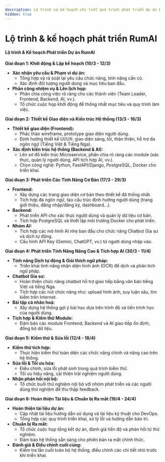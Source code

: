 ```yaml
---
description: Lộ trình và kế hoạch chi tiết quá trình phát triển dự án RumAI
hidden: true
---
```


# Lộ trình & kế hoạch phát triển RumAI

#### **Lộ trình & Kế hoạch Phát triển Dự án RumAI**

**Giai đoạn 1: Khởi động & Lập kế hoạch (10/3 - 12/3)**

* **Xác nhận yêu cầu & Phạm vi dự án:**
  * Tổng hợp và rà soát lại yêu cầu chức năng, tính năng cần có.
  * Xác định đối tượng người dùng và mục tiêu ban đầu.
* **Phân công nhiệm vụ & Lên lịch họp:**
  * Phân chia công việc rõ ràng cho các thành viên (Team Leader, Frontend, Backend, AI, vv.).
  * Tổ chức cuộc họp khởi động để thống nhất mục tiêu và quy trình làm việc.

**Giai đoạn 2: Thiết kế Giao diện và Kiến trúc Hệ thống (13/3 - 16/3)**

* **Thiết kế giao diện (Frontend):**
  * Phác thảo wireframe, prototype giao diện người dùng.
  * Định hướng thiết kế UI/UX: giao diện sáng, tối, thân thiện, hỗ trợ đa ngôn ngữ (Tiếng Việt & Tiếng Nga).
* **Xác định kiến trúc hệ thống (Backend & AI):**
  * Lên sơ đồ kiến trúc Microservice, phân chia rõ ràng các module (xác thực, quản lý người dùng, API tích hợp AI, vv.).
  * Chọn công nghệ: Python, FastAPI/Django, PostgreSQL, Docker cho triển khai.

**Giai đoạn 3: Phát triển Các Tính Năng Cơ Bản (17/3 - 29/3)**

* **Frontend:**
  * Xây dựng các trang giao diện cơ bản theo thiết kế đã thống nhất.
  * Tích hợp đa ngôn ngữ, tạo cấu trúc định hướng người dùng (trang giới thiệu, đăng nhập/đăng ký, dashboard…).
* **Backend:**
  * Phát triển API cho xác thực người dùng và quản lý dữ liệu cơ bản.
  * Tích hợp PostgreSQL và thiết lập môi trường Docker cho phát triển.
* **Nhóm AI:**
  * Tích hợp các mô hình AI nhẹ ban đầu cho chức năng Chatbot Gia sư và dịch tự động.
  * Cấu hình API Key (Gemini, ChatGPT, vv.) từ người dùng nhập vào.

**Giai đoạn 4: Phát triển Tính Năng Nâng Cao & Tích hợp AI (30/3 - 11/4)**

* **Tính năng Dịch tự động & Giải thích ngữ pháp:**
  * Triển khai tính năng nhận diện hình ảnh (OCR) để dịch và phân tích ngữ pháp.
* **Chatbot Gia sư:**
  * Hoàn thiện chức năng chatbot hỗ trợ giao tiếp bằng văn bản tiếng Việt và tiếng Nga.
  * Tích hợp các nút chức năng như: upload hình ảnh, suy luận sâu, tìm kiếm trên Internet.
* **Bài tập cá nhân hoá:**
  * Xây dựng hệ thống gợi ý bài học dựa trên trình độ và tiến trình học của người dùng.
* **Tích hợp & Kiểm thử Module:**
  * Đảm bảo các module Frontend, Backend và AI giao tiếp ổn định, đồng bộ dữ liệu.

**Giai đoạn 5: Kiểm thử & Sửa lỗi (12/4 - 18/4)**

* **Kiểm thử tích hợp:**
  * Thực hiện kiểm thử toàn diện các chức năng chính và nâng cao trên hệ thống.
* **Sửa lỗi & Tối ưu hóa:**
  * Điều chỉnh, sửa lỗi phát sinh trong quá trình kiểm thử.
  * Tối ưu hiệu năng, cải thiện trải nghiệm người dùng.
* **Nhận phản hồi nội bộ:**
  * Tổ chức buổi thử nghiệm nội bộ với nhóm phát triển và các người dùng thử nghiệm để thu thập feedback.

**Giai đoạn 6: Hoàn thiện Tài liệu & Chuẩn bị Ra mắt (19/4 - 24/4)**

* **Hoàn thiện tài liệu dự án:**
  * Cập nhật tài liệu hướng dẫn sử dụng và tài liệu kỹ thuật cho DevOps.
  * Tổng hợp các quy trình triển khai, xử lý lỗi và hướng dẫn bảo trì.
* **Chuẩn bị Ra mắt:**
  * Tổ chức cuộc họp tổng kết dự án, đánh giá tiến độ và phản hồi từ thử nghiệm.
  * Đảm bảo hệ thống sẵn sàng cho phiên bản ra mắt chính thức.
* **Đánh giá & Điều chỉnh cuối cùng:**
  * Kiểm tra lần cuối toàn bộ hệ thống, điều chỉnh các chi tiết nhỏ trước khi triển khai.
